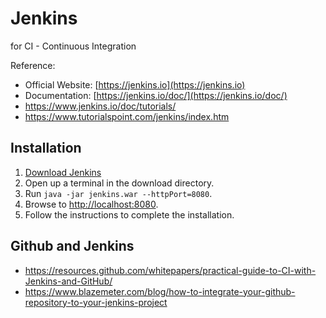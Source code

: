 # Jenkins 

for CI - Continuous Integration 


Reference: 

- Official Website: [https://jenkins.io](https://jenkins.io)
- Documentation: [https://jenkins.io/doc/](https://jenkins.io/doc/)
- https://www.jenkins.io/doc/tutorials/
- https://www.tutorialspoint.com/jenkins/index.htm

## Installation 

1. [Download Jenkins](http://mirrors.jenkins.io/war-stable/latest/jenkins.war)
2. Open up a terminal in the download directory.
3. Run `java -jar jenkins.war --httpPort=8080`.
4. Browse to [http://localhost:8080](http://localhost:8080).
5. Follow the instructions to complete the installation.


## Github and Jenkins 

- https://resources.github.com/whitepapers/practical-guide-to-CI-with-Jenkins-and-GitHub/
- https://www.blazemeter.com/blog/how-to-integrate-your-github-repository-to-your-jenkins-project